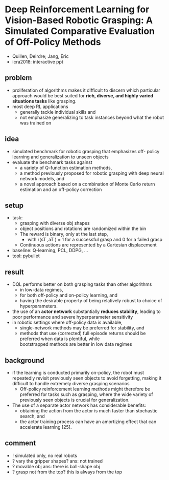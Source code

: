 # Deep Reinforcement Learning for Vision-Based Robotic Grasping: A Simulated Comparative Evaluation of Off-Policy Methods
* Quillen, Deirdre; Jang, Eric
* icra2018: interactive ppt

## problem
* proliferation of algorithms makes it difficult to discern which particular approach would be best 
  suited for **rich, diverse, and highly varied situations tasks** like grasping.
* most deep RL applications 
  * generally tackle individual skills and 
  * not emphasize generalizing to task instances beyond what the robot was trained on

## idea
* simulated benchmark for robotic grasping that emphasizes off- policy learning and generalization to unseen objects
* evaluate  the  benchmark  tasks  against  
  * a  variety  of  Q-function  estimation  methods,  
  * a  method  previously  proposed for  robotic  grasping  with  deep  neural  network  models,  and
  * a  novel  approach  based  on  a  combination  of  Monte  Carlo return  estimation  and  an  off-policy  correction

## setup
* task: 
  * grasping with diverse obj shapes
  * object positions and rotations are randomized within the bin
  * The reward is binary, only at the last step, 
    * with r(sT ,aT ) = 1 for a successful grasp and 0 for a failed grasp
  * Continuous actions are represented by a Cartesian displacement
* baseline:
  Q-learning, PCL, DDPG, ...
* tool: pybullet

## result
* DQL performs better on both grasping tasks than other algorithms 
  * in low-data regimes, 
  * for both off-policy and on-policy learning, and 
  * having the desirable property of being relatively robust to choice of hyperparameters.
* the use of an **actor network** substantially **reduces stability**, 
  leading to poor performance and severe hyperparameter sensitivity
* in  robotic settings  where  off-policy  data  is  available,  
  * single-network methods may be preferred for stability, and 
  * methods that use (corrected) full episode returns should be preferred when data is  plentiful,  while  
    bootstrapped  methods  are  better  in  low data regimes

## background
* if the learning is conducted primarily on-policy, 
  the robot must repeatedly revisit previously seen objects to avoid forgetting, 
  making it difficult to handle extremely diverse grasping scenarios
  * Off-policy reinforcement learning methods might therefore be preferred for tasks such as grasping, where 
    the wide variety of previously seen objects is crucial for generalization.
* The use of a separate actor network has considerable benefits: 
  * obtaining the action from the actor is much faster than stochastic search, and 
  * the actor training process can have an amortizing effect that can accelerate learning [25]. 

## comment
* ! simulated only, no real robots
* ? vary the gripper shapes?
  ans: not trained
* ? movable obj
  ans: there is ball-shape obj
* ? grasp not from the top? this is always from the top
